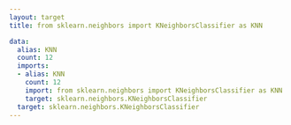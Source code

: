 ```yaml
---
layout: target
title: from sklearn.neighbors import KNeighborsClassifier as KNN

data:
  alias: KNN
  count: 12
  imports:
  - alias: KNN
    count: 12
    import: from sklearn.neighbors import KNeighborsClassifier as KNN
    target: sklearn.neighbors.KNeighborsClassifier
  target: sklearn.neighbors.KNeighborsClassifier
---
```

